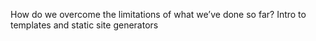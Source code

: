 How do we overcome the limitations of what we’ve done so far? Intro to templates and static site generators

